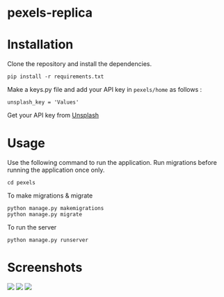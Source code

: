 # pexels-replica

# Installation

Clone the repository and install the dependencies.

`pip install -r requirements.txt`

Make a keys.py file and add your API key in `pexels/home` as follows :

`unsplash_key = 'Values'`

Get your API key from [Unsplash](https://unsplash.com/developers)

# Usage

Use the following command to run the application. Run migrations before running the application once only.

```cd pexels```

To make migrations & migrate

```
python manage.py makemigrations
python manage.py migrate
```

To run the server

```python manage.py runserver``` 

# Screenshots

![](resources/home_page.png)
![](resources/signing_page.png)
![](resources/search_page.png)
